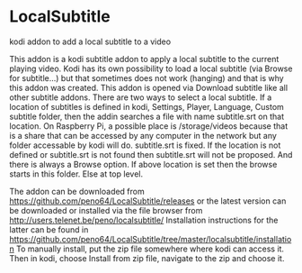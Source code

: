 # LocalSubtitle

kodi addon to add a local subtitle to a video

This addon is a kodi subtitle addon to apply a local subtitle to the current playing video.
Kodi has its own possibility to load a local subtitle (via Browse for subtitle...) but that sometimes does not work (hanging) and that is why this addon was created.
This addon is opened via Download subtitle like all other subtitle addons.
There are two ways to select a local subtitle.
If a location of subtitles is defined in kodi, Settings, Player, Language, Custom subtitle folder, then the addin searches a file with name subtitle.srt on that location.
On Raspberry Pi, a possible place is /storage/videos because that is a share that can be accessed by any computer in the network but any folder accessable by kodi will do.
subtitle.srt is fixed. If the location is not defined or subtitle.srt is not found then subtitle.srt will not be proposed.
And there is always a Browse option. If above location is set then the browse starts in this folder. Else at top level.

The addon can be downloaded from https://github.com/peno64/LocalSubtitle/releases or the latest version can be downloaded or installed via the file browser from http://users.telenet.be/peno/localsubtitle/
Installation instructions for the latter can be found in https://github.com/peno64/LocalSubtitle/tree/master/localsubtitle/installation
To manually install, put the zip file somewhere where kodi can access it.
Then in kodi, choose Install from zip file, navigate to the zip and choose it.
